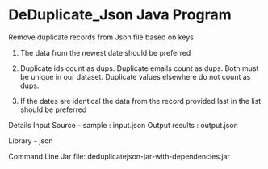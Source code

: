 # DeDuplicate_Json Java Program
Remove duplicate records from Json file based on keys

 1. The data from the newest date should be preferred

2. Duplicate ids count as dups. Duplicate emails count as dups. Both must be unique in our dataset. Duplicate values elsewhere do not count as dups.

3. If the dates are identical the data from the record provided last in the list should be preferred

Details
Input Source - sample : input.json
Output results : output.json

Library - json

Command Line Jar file: deduplicatejson-jar-with-dependencies.jar
